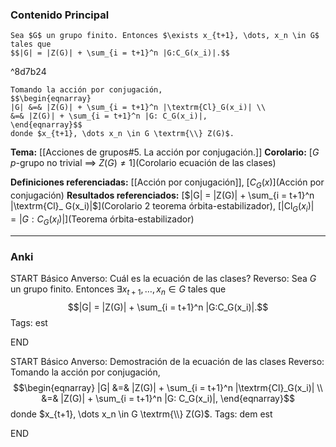 ### Contenido Principal

```ad-theorem
Sea $G$ un grupo finito. Entonces $\exists x_{t+1}, \dots, x_n \in G$ tales que
$$|G| = |Z(G)| + \sum_{i = t+1}^n |G:C_G(x_i)|.$$
```

^8d7b24

```ad-proof
Tomando la acción por conjugación,
$$\begin{eqnarray}
|G| &=& |Z(G)| + \sum_{i = t+1}^n |\textrm{Cl}_G(x_i)| \\
&=& |Z(G)| + \sum_{i = t+1}^n |G: C_G(x_i)|,
\end{eqnarray}$$
donde $x_{t+1}, \dots x_n \in G \textrm{\\} Z(G)$.
```

**Tema:** [[Acciones de grupos#5. La acción por conjugación.]]
**Corolario:** [$G$ $p$-grupo no trivial $\implies$ $Z(G) \neq 1$](Corolario ecuación de las clases)

**Definiciones referenciadas:** [[Acción por conjugación]], [$C_G(x)$](Acción por conjugación)
**Resultados referenciados:** [$|G| = |Z(G)| + \sum_{i = t+1}^n |\textrm{Cl}_ G(x_i)|$](Corolario 2 teorema órbita-estabilizador), [$|\textrm{Cl}_ G(x_i)| = |G: C_G(x_I)|$](Teorema órbita-estabilizador)

---
### Anki

START
Básico
Anverso: Cuál es la ecuación de las clases?
Reverso: Sea $G$ un grupo finito. Entonces $\exists x_{t+1}, \dots, x_n \in G$ tales que
$$|G| = |Z(G)| + \sum_{i = t+1}^n |G:C_G(x_i)|.$$
Tags: est
<!--ID: 1731931805001-->
END

START
Básico
Anverso: Demostración de la ecuación de las clases
Reverso: Tomando la acción por conjugación,
$$\begin{eqnarray}
|G| &=& |Z(G)| + \sum_{i = t+1}^n |\textrm{Cl}_G(x_i)| \\
&=& |Z(G)| + \sum_{i = t+1}^n |G: C_G(x_i)|,
\end{eqnarray}$$
donde $x_{t+1}, \dots x_n \in G \textrm{\\} Z(G)$.
Tags: dem est
<!--ID: 1731931805009-->
END

